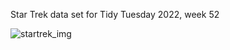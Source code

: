 Star Trek data set for Tidy Tuesday 2022, week 52

![startrek_img](https://user-images.githubusercontent.com/46545400/209722706-ffd5e11c-c304-4bf5-9943-d680cf1c6c19.png)
